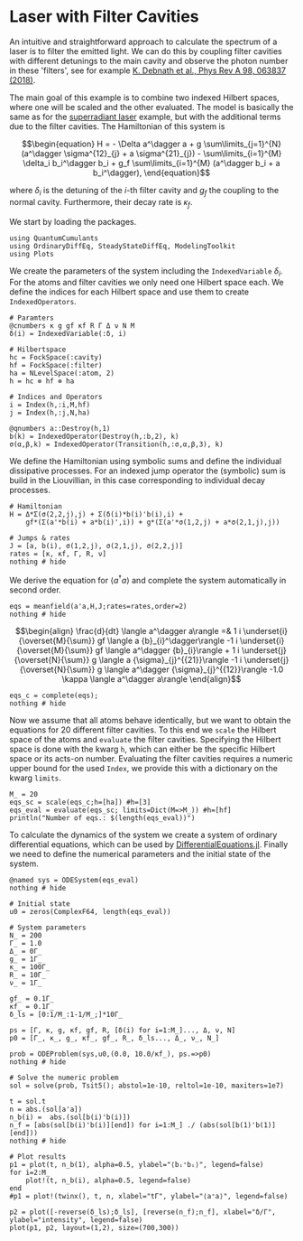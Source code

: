 # Laser with Filter Cavities

An intuitive and straightforward approach to calculate the spectrum of a laser is to filter the emitted light. We can do this by coupling filter cavities with different detunings to the main cavity and observe the photon number in these 'filters', see for example [K. Debnath et al., Phys Rev A 98, 063837 (2018)](https://journals.aps.org/pra/abstract/10.1103/PhysRevA.98.063837).

The main goal of this example is to combine two indexed Hilbert spaces, where one will be scaled and the other evaluated. The model is basically the same as for the [superradiant laser](https://qojulia.github.io/QuantumCumulants.jl/stable/examples/superradiant_laser_indexed/) example, but with the additional terms due to the filter cavities. The Hamiltonian of this system is

```math
\begin{equation}
H = - \Delta a^\dagger a + g \sum\limits_{j=1}^{N} (a^\dagger \sigma^{12}_{j} + a \sigma^{21}_{j}) - \sum\limits_{i=1}^{M} \delta_i b_i^\dagger b_i +  g_f \sum\limits_{i=1}^{M} (a^\dagger b_i + a b_i^\dagger),
\end{equation}
```

where $\delta_i$ is the detuning of the $i$-th filter cavity and $g_f$ the coupling to the normal cavity. Furthermore, their decay rate is $\kappa_f$.

We start by loading the packages.


```@example filter_cavity_indexed
using QuantumCumulants
using OrdinaryDiffEq, SteadyStateDiffEq, ModelingToolkit
using Plots
```

We create the parameters of the system including the $\texttt{IndexedVariable}$ $\delta_i$. For the atoms and filter cavities we only need one Hilbert space each. We define the indices for each Hilbert space and use them to create $\texttt{IndexedOperators}$.


```@example filter_cavity_indexed
# Paramters
@cnumbers κ g gf κf R Γ Δ ν N M
δ(i) = IndexedVariable(:δ, i)

# Hilbertspace
hc = FockSpace(:cavity)
hf = FockSpace(:filter)
ha = NLevelSpace(:atom, 2)
h = hc ⊗ hf ⊗ ha

# Indices and Operators
i = Index(h,:i,M,hf)
j = Index(h,:j,N,ha)

@qnumbers a::Destroy(h,1)
b(k) = IndexedOperator(Destroy(h,:b,2), k)
σ(α,β,k) = IndexedOperator(Transition(h,:σ,α,β,3), k)
```

We define the Hamiltonian using symbolic sums and define the individual dissipative processes. For an indexed jump operator the (symbolic) sum is build in the Liouvillian, in this case corresponding to individual decay processes.


```@example filter_cavity_indexed
# Hamiltonian
H = Δ*Σ(σ(2,2,j),j) + Σ(δ(i)*b(i)'b(i),i) +
    gf*(Σ(a'*b(i) + a*b(i)',i)) + g*(Σ(a'*σ(1,2,j) + a*σ(2,1,j),j))

# Jumps & rates
J = [a, b(i), σ(1,2,j), σ(2,1,j), σ(2,2,j)]
rates = [κ, κf, Γ, R, ν]
nothing # hide
```

We derive the equation for $\langle a^\dagger a \rangle$ and complete the system automatically in second order.


```@example filter_cavity_indexed
eqs = meanfield(a'a,H,J;rates=rates,order=2)
nothing # hide
```




```math
\begin{align}
\frac{d}{dt} \langle a^\dagger  a\rangle  =& 1 i \underset{i}{\overset{M}{\sum}} gf  \langle a  {b}_{i}^\dagger\rangle  -1 i \underset{i}{\overset{M}{\sum}} gf  \langle a^\dagger  {b}_{i}\rangle  + 1 i \underset{j}{\overset{N}{\sum}} g  \langle a  {\sigma}_{j}^{{21}}\rangle  -1 i \underset{j}{\overset{N}{\sum}} g  \langle a^\dagger  {\sigma}_{j}^{{12}}\rangle  -1.0 \kappa \langle a^\dagger  a\rangle
\end{align}
```





```@example filter_cavity_indexed
eqs_c = complete(eqs);
nothing # hide
```

Now we assume that all atoms behave identically, but we want to obtain the equations for 20 different filter cavities. To this end we $\texttt{scale}$ the Hilbert space of the atoms and $\texttt{evaluate}$ the filter cavities. Specifying the Hilbert space is done with the kwarg $\texttt{h}$, which can either be the specific Hilbert space or its acts-on number. Evaluating the filter cavities requires a numeric upper bound for the used $\texttt{Index}$, we provide this with a dictionary on the kwarg $\texttt{limits}$.


```@example filter_cavity_indexed
M_ = 20
eqs_sc = scale(eqs_c;h=[ha]) #h=[3]
eqs_eval = evaluate(eqs_sc; limits=Dict(M=>M_)) #h=[hf]
println("Number of eqs.: $(length(eqs_eval))")
```

To calculate the dynamics of the system we create a system of ordinary differential equations, which can be used by [DifferentialEquations.jl](https://diffeq.sciml.ai/stable/). Finally we need to define the numerical parameters and the initial state of the system.


```@example filter_cavity_indexed
@named sys = ODESystem(eqs_eval)
nothing # hide
```


```@example filter_cavity_indexed
# Initial state
u0 = zeros(ComplexF64, length(eqs_eval))

# System parameters
N_ = 200
Γ_ = 1.0
Δ_ = 0Γ_
g_ = 1Γ_
κ_ = 100Γ_
R_ = 10Γ_
ν_ = 1Γ_

gf_ = 0.1Γ_
κf_ = 0.1Γ_
δ_ls = [0:1/M_:1-1/M_;]*10Γ_

ps = [Γ, κ, g, κf, gf, R, [δ(i) for i=1:M_]..., Δ, ν, N]
p0 = [Γ_, κ_, g_, κf_, gf_, R_, δ_ls..., Δ_, ν_, N_]

prob = ODEProblem(sys,u0,(0.0, 10.0/κf_), ps.=>p0)
nothing # hide
```


```@example filter_cavity_indexed
# Solve the numeric problem
sol = solve(prob, Tsit5(); abstol=1e-10, reltol=1e-10, maxiters=1e7)

t = sol.t
n = abs.(sol[a'a])
n_b(i) =  abs.(sol[b(i)'b(i)])
n_f = [abs(sol[b(i)'b(i)][end]) for i=1:M_] ./ (abs(sol[b(1)'b(1)][end]))
nothing # hide
```


```@example filter_cavity_indexed
# Plot results
p1 = plot(t, n_b(1), alpha=0.5, ylabel="⟨bᵢ⁺bᵢ⟩", legend=false)
for i=2:M_
    plot!(t, n_b(i), alpha=0.5, legend=false)
end
#p1 = plot!(twinx(), t, n, xlabel="tΓ", ylabel="⟨a⁺a⟩", legend=false)

p2 = plot([-reverse(δ_ls);δ_ls], [reverse(n_f);n_f], xlabel="δ/Γ", ylabel="intensity", legend=false)
plot(p1, p2, layout=(1,2), size=(700,300))
```
